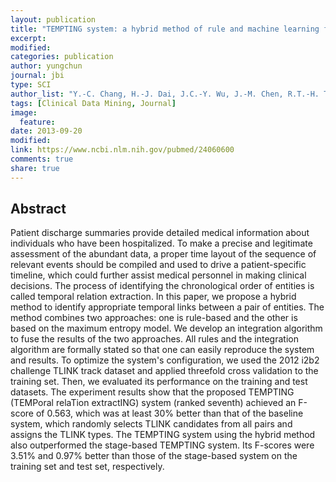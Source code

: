 ```yaml
---
layout: publication
title: "TEMPTING system: a hybrid method of rule and machine learning for temporal relation extraction in patient discharge summaries"
excerpt:
modified:
categories: publication
author: yungchun
journal: jbi
type: SCI
author_list: "Y.-C. Chang, H.-J. Dai, J.C.-Y. Wu, J.-M. Chen, R.T.-H. Tsai, W.-L. Hsu"
tags: [Clinical Data Mining, Journal]
image:
  feature:
date: 2013-09-20
modified: 
link: https://www.ncbi.nlm.nih.gov/pubmed/24060600
comments: true
share: true
---
```


## Abstract

Patient discharge summaries provide detailed medical information about individuals who have been hospitalized. To make a precise and legitimate assessment of the abundant data, a proper time layout of the sequence of relevant events should be compiled and used to drive a patient-specific timeline, which could further assist medical personnel in making clinical decisions. The process of identifying the chronological order of entities is called temporal relation extraction. In this paper, we propose a hybrid method to identify appropriate temporal links between a pair of entities. The method combines two approaches: one is rule-based and the other is based on the maximum entropy model. We develop an integration algorithm to fuse the results of the two approaches. All rules and the integration algorithm are formally stated so that one can easily reproduce the system and results. To optimize the system's configuration, we used the 2012 i2b2 challenge TLINK track dataset and applied threefold cross validation to the training set. Then, we evaluated its performance on the training and test datasets. The experiment results show that the proposed TEMPTING (TEMPoral relaTion extractING) system (ranked seventh) achieved an F-score of 0.563, which was at least 30% better than that of the baseline system, which randomly selects TLINK candidates from all pairs and assigns the TLINK types. The TEMPTING system using the hybrid method also outperformed the stage-based TEMPTING system. Its F-scores were 3.51% and 0.97% better than those of the stage-based system on the training set and test set, respectively.
